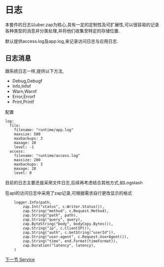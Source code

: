 日志
========
本套件的日志以uber.zap为核心,具有一定的定制性及可扩展性,可以很容易的记录各种类型的消息并分类处理,并将他们收集至特定的存储位置.

默认提供access.log及app.log,来记录访问日志与应用日志.

日志消息
--------------
跟系统日志一样,提供以下方法,
  - Debug,Debugf
  - Info,Infof
  - Warn,Warnf
  - Error,Errorf
  - Print,Printf

配置
```
log:
  file:
    filename: "runtime/app.log"
    maxsize: 500
    maxbackups: 3
    maxage: 28
    level: -1
  access:
    filename: "runtime/access.log"
    maxsize: 200
    maxbackups: 3
    maxage: 28
    level: 0
```
目前的日志主要还是采用文件日志,后续再考虑结合其他方式,如Logstash

在api的访问日志中采用了zap记录,可根据需求自行更改显示的格式
```
    logger.Info(path,
        zap.Int("status", c.Writer.Status()),
        zap.String("method", c.Request.Method),
        zap.String("path", path),
        zap.String("query", query),
        zap.ByteString("body", bodyCopy.Bytes()),
        zap.String("ip", c.ClientIP()),
        zap.String("auth", c.GetString("userId")),
        zap.String("user-agent", c.Request.UserAgent()),
        zap.String("time", end.Format(timeFormat)),
        zap.Duration("latency", latency),
    )
```

[下一节 Service](service-layer.md)